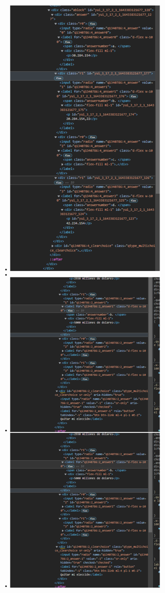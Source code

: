 - ![image.png](../assets/image_1643383418226_0.png)
-
- ![image.png](../assets/image_1643384044629_0.png)
- ![image.png](../assets/image_1643384053040_0.png)